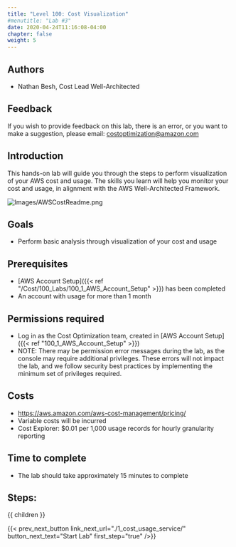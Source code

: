 ```yaml
---
title: "Level 100: Cost Visualization"
#menutitle: "Lab #3"
date: 2020-04-24T11:16:08-04:00
chapter: false
weight: 5
---
```

## Authors
- Nathan Besh, Cost Lead Well-Architected

## Feedback
If you wish to provide feedback on this lab, there is an error, or you want to make a suggestion, please email: costoptimization@amazon.com

## Introduction
 This hands-on lab will guide you through the steps to perform visualization of your AWS cost and usage. The skills you learn will help you monitor your cost and usage, in alignment with the AWS Well-Architected Framework.

![Images/AWSCostReadme.png](/Cost/100_5_Cost_Visualization/Images/AWSCostReadme.png)


## Goals
- Perform basic analysis through visualization of your cost and usage


## Prerequisites
- [AWS Account Setup]({{< ref "/Cost/100_Labs/100_1_AWS_Account_Setup" >}}) has been completed
- An account with usage for more than 1 month

## Permissions required
- Log in as the Cost Optimization team, created in [AWS Account Setup]({{< ref "100_1_AWS_Account_Setup" >}})
- NOTE: There may be permission error messages during the lab, as the console may require additional privileges. These errors will not impact the lab, and we follow security best practices by implementing the minimum set of privileges required.


## Costs
- https://aws.amazon.com/aws-cost-management/pricing/
- Variable costs will be incurred
- Cost Explorer: $0.01 per 1,000 usage records for hourly granularity reporting

## Time to complete
- The lab should take approximately 15 minutes to complete

## Steps:
{{ children }}

{{< prev_next_button link_next_url="./1_cost_usage_service/" button_next_text="Start Lab" first_step="true" />}}
